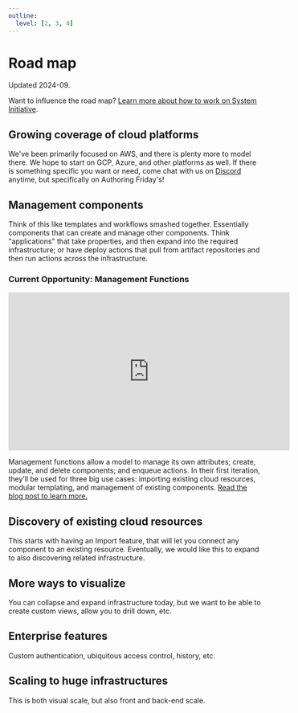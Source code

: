 ```yaml
---
outline:
  level: [2, 3, 4]
---
```


# Road map

Updated 2024-09.

Want to influence the road map? [Learn more about how to work on System Initiative](../explanation/working-on-si.md).

## Growing coverage of cloud platforms

We've been primarily focused on AWS, and there is plenty more to model there.
We hope to start on GCP, Azure, and other platforms as well. If there is
something specific you want or need, come chat with us on
[Discord](https://discord.com/invite/q6H2ZyFh) anytime, but specifically
on Authoring Friday's!

## Management components

Think of this like templates and workflows smashed together. Essentially
components that can create and manage other components. Think "applications"
that take properties, and then expand into the required infrastructure; or have
deploy actions that pull from artifact repositories and then run actions across
the infrastructure.

### Current Opportunity: Management Functions

<iframe width="560" height="315" src="https://www.youtube.com/embed/GKOtMulPTMc?si=o7GVGMXeKcr37-g_" title="YouTube video player" frameborder="0" allow="accelerometer; autoplay; clipboard-write; encrypted-media; gyroscope; picture-in-picture; web-share" referrerpolicy="strict-origin-when-cross-origin" allowfullscreen></iframe>

Management functions allow a model to manage its own attributes; create,
update, and delete components; and enqueue actions. In their first iteration,
they’ll be used for three big use cases: importing existing cloud resources,
modular templating, and management of existing components. [Read the blog post to learn more.](https://www.systeminit.com/blog/opportunity-management-functions)

## Discovery of existing cloud resources

This starts with having an Import feature, that will let you connect any
component to an existing resource. Eventually, we would like this to expand
to also discovering related infrastructure.

## More ways to visualize

You can collapse and expand infrastructure today, but we want to be able to
create custom views, allow you to drill down, etc.

## Enterprise features

Custom authentication, ubiquitous access control, history, etc.

## Scaling to huge infrastructures

This is both visual scale, but also front and back-end scale.

